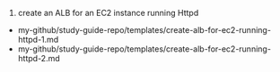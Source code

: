 
1. create an ALB for an EC2 instance running Httpd
- my-github/study-guide-repo/templates/create-alb-for-ec2-running-httpd-1.md
- my-github/study-guide-repo/templates/create-alb-for-ec2-running-httpd-2.md